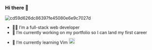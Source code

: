 ### Hi there 👋
![cd59d626dc86397fe45080e6e9c7027d](https://github.com/FawziElZein/FawziElZein/assets/56543752/07b224fc-10e0-44df-9ce7-495ccc1c6d38)

- :man_technologist: I’m a full-stack web developer
- 🔭 I’m currently working on my portfolio so I can land my first career
- 🌱 I’m currently learning Vim <img src="https://github.com/FawziElZein/FawziElZein/assets/56543752/544c9670-3f3f-4734-9cee-68cc430b037b" width="20" height="20" style="margin-top:10px;" />

<!--
**FawziElZein/FawziElZein** is a ✨ _special_ ✨ repository because its `README.md` (this file) appears on your GitHub profile.

Here are some ideas to get you started:

- 🔭 I’m currently working on ...
- 🌱 I’m currently learning ...
- 👯 I’m looking to collaborate on ...
- 🤔 I’m looking for help with ...
- 💬 Ask me about ...
- 📫 How to reach me: ...
- 😄 Pronouns: ...
- ⚡ Fun fact: ...
-->
